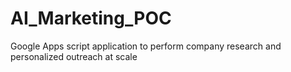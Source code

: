 # AI_Marketing_POC
Google Apps script application to perform company research and personalized outreach at scale

